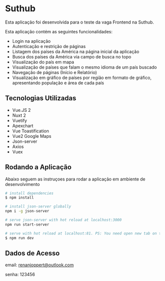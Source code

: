 # Suthub
Esta aplicação foi desenvolvida para o teste da vaga Frontend na Suthub.

Esta aplicação contém as seguintes funcionalidades: 
* Login na aplicação
* Autenticação e restrição de páginas
* Listagem dos países da América na página inicial da aplicação
* Busca dos países da América via campo de busca no topo
* Visualização do país em mapa
* Visualização de países que falam o mesmo idioma de um país buscado
* Navegação de páginas (Início e Relatório)
* Visualização em gráfico de países por região em formato de gráfico, apresentando população e área de cada país

## Tecnologias Utilizadas
* Vue.JS 2
* Nuxt 2
* Vuetify
* Apexchart
* Vue Toastification
* Vue2 Google Maps
* Json-server
* Axios
* Vuex


## Rodando a Aplicação

Abaixo seguem as instruçoes para rodar a aplicação em ambiente de desenvolvimento

```bash
# install dependencies
$ npm install

# install json-server globally
npm i -g json-server

# serve json-server with hot reload at localhost:3000
npm run start-server

# serve with hot reload at localhost:81. PS: You need open new tab on terminal
$ npm run dev

```
## Dados de Acesso
email: renanjoppert@outlook.com

senha: 123456

